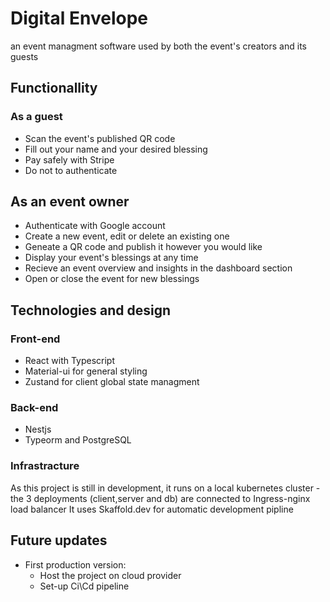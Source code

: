 
# Digital Envelope
 an event managment software used by both the event's creators and its guests
## Functionallity
### As a guest
- Scan the event's published QR code
- Fill out your name and your desired blessing
- Pay safely with Stripe
- Do not to authenticate

## As an event owner
- Authenticate with Google account
- Create a new event, edit or delete an existing one
- Geneate a QR code and publish it however you would like
- Display your event's blessings at any time
- Recieve an event overview and insights in the dashboard section
- Open or close the event for new blessings

## Technologies and design
### Front-end
 - React with Typescript
 - Material-ui for general styling
 - Zustand for client global state managment
### Back-end
- Nestjs 
- Typeorm and PostgreSQL
### Infrastracture
As this project is still in development, it runs on a local kubernetes cluster - 
the 3 deployments (client,server and db) are connected to Ingress-nginx load balancer
It uses Skaffold.dev for automatic development pipline

## Future updates
- First production version: 
    - Host the project on cloud provider
    - Set-up Ci\Cd pipeline
